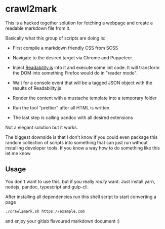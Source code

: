 # crawl2mark

This is a hacked together solution for fetching a webpage and create a readable markdown file from it.

Basically what this group of scripts are doing is:

- First compile a markdown friendly CSS from SCSS

- Navigate to the desired target via Chrome and Puppeteer.

- Inject [Readability.js]() into it and execute some init code. It will transform the DOM into something Firefox would do in "reader mode".

- Wait for a console event that will be a tagged JSON object with the results of Readability.js

- Render the content with a mustache template into a temporary folder

- Run the tool "prettier" after all HTML is written

- The last step is calling pandoc with all desired extensions

Not a elegant solution but it works.

The biggest downside is that I don't know if you could even package this random collection of scripts into something that can just run without installing developer tools. If you know a way how to do something like this let me know

## Usage

You don't want to use this, but if you really _really_ want: Just install yarn, nodejs, pandoc, typescript and gulp-cli.

After installing all dependencies run this shell script to start converting a page

```sh
./crawl2mark.sh https://example.com
```

and enjoy your gitlab flavoured markdown document :)
